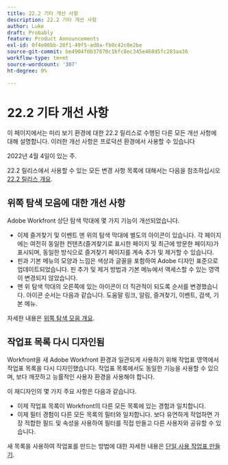 ```yaml
---
title: 22.2 기타 개선 사항
description: 22.2 기타 개선 사항
author: Luke
draft: Probably
feature: Product Announcements
exl-id: 0f4e08bb-20f1-49f5-ad8a-fb0c42c0e2be
source-git-commit: be4904f0b37870c1bfc8ec345e468d5fc283aa36
workflow-type: tm+mt
source-wordcount: '307'
ht-degree: 0%

---
```


# 22.2 기타 개선 사항

이 페이지에서는 미리 보기 환경에 대한 22.2 릴리스로 수행된 다른 모든 개선 사항에 대해 설명합니다. 이러한 개선 사항은 프로덕션 환경에서 사용할 수 있습니다

<!--
<MadCap:conditionalText data-mc-conditions="QuicksilverOrClassic.Draft mode">
in January 2022
</MadCap:conditionalText>
-->

2022년 4월 4일이 있는 주.

22.2 릴리스에서 사용할 수 있는 모든 변경 사항 목록에 대해서는 다음을 참조하십시오 [22.2 릴리스 개요](../../../product-announcements/product-releases/22.2-release-activity/22-2-release-overview.md).

## 위쪽 탐색 모음에 대한 개선 사항

Adobe Workfront 상단 탐색 막대에 몇 가지 기능이 개선되었습니다.

* 이제 즐겨찾기 및 이벤트 맨 위의 탐색 막대에 별도의 아이콘이 있습니다. 각 페이지에는 여전히 동일한 컨텐츠(즐겨찾기로 표시한 페이지 및 최근에 방문한 페이지)가 표시되며, 동일한 방식으로 즐겨찾기 페이지를 계속 추가 및 제거할 수 있습니다.
* 핀과 기본 메뉴의 모양과 느낌은 색상과 글꼴을 포함하여 Adobe 디자인 표준으로 업데이트되었습니다. 핀 추가 및 제거 방법과 기본 메뉴에서 액세스할 수 있는 영역이 변경되지 않았습니다.
* 맨 위 탐색 막대의 오른쪽에 있는 아이콘이 더 직관적이 되도록 순서를 변경했습니다. 아이콘 순서는 다음과 같습니다. 도움말 링크, 알림, 즐겨찾기, 이벤트, 검색, 기본 메뉴.

자세한 내용은 [위쪽 탐색 모음 개요](../../../workfront-basics/the-new-workfront-experience/global-navigation-overview.md).

## 작업표 목록 다시 디자인됨

Workfront을 새 Adobe Workfront 환경과 일관되게 사용하기 위해 작업표 영역에서 작업표 목록을 다시 디자인했습니다. 작업표 목록에서도 동일한 기능을 사용할 수 있으며, 보다 깨끗하고 능률적인 사용자 환경을 사용해야 합니다.

이 재디자인의 몇 가지 주요 사항은 다음과 같습니다.

* 이제 작업표 목록이 Workfront의 다른 모든 목록에 있는 경험과 일치합니다.
* 이제 필터 경험이 다른 모든 목록의 필터와 일치합니다. 보다 유연하게 작업하면 가장 적합한 필드 및 속성을 사용하여 필터를 직접 만들고 다른 사용자와 공유할 수 있습니다.

새 목록을 사용하여 작업표를 만드는 방법에 대한 자세한 내용은 [단일 사용 작업표 만들기](../../../timesheets/create-and-manage-timesheets/create-tmshts.md).

